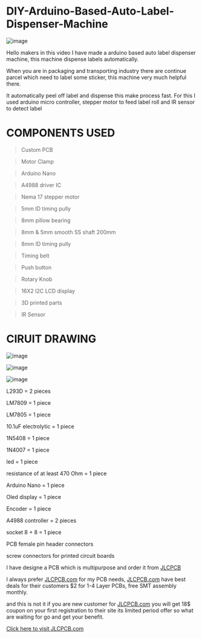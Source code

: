 # DIY-Arduino-Based-Auto-Label-Dispenser-Machine


![image](https://user-images.githubusercontent.com/19898602/129938547-50efb249-48bb-4efb-92df-a3210b6bb595.png)

Hello makers in this video I have made a arduino based auto label dispenser machine, this machine dispense labels automatically.

When you are in packaging and transporting industry there are continue parcel which need to label some sticker, this machine very much helpful there.

It automatically peel off label and dispense this make process fast. For this I used arduino micro controller, stepper motor to feed label roll and IR sensor to detect label

# COMPONENTS USED

> Custom PCB

> Motor Clamp

> Arduino Nano

> A4988 driver IC

> Nema 17 stepper motor

> 5mm ID timing pully

> 8mm pillow bearing

> 8mm & 5mm smooth SS shaft 200mm

> 8mm ID timing pully

> Timing belt

> Push button

> Rotary Knob

> 16X2 I2C LCD display

> 3D printed parts

> IR Sensor



# CIRUIT DRAWING

![image](https://user-images.githubusercontent.com/19898602/129939820-49442e93-d356-4228-86be-c789daaae4a2.png)


![image](https://user-images.githubusercontent.com/19898602/125588570-5cc527d3-79ea-40f4-8323-70093eb0e1d6.png)


![image](https://user-images.githubusercontent.com/19898602/125588592-7213d3f4-ddb1-425a-ad33-9f070ff8d8a1.png)


L293D = 2 pieces


LM7809 = 1 piece


LM7805 = 1 piece


10.1uF electrolytic = 1 piece


1N5408 = 1 piece


1N4007 = 1 piece


led = 1 piece


resistance of at least 470 Ohm = 1 piece




Arduino Nano = 1 piece


Oled display = 1 piece


Encoder = 1 piece


A4988 controller = 2 pieces




socket 8 + 8 = 1 piece


PCB female pin header connectors


screw connectors for printed circuit boards


I have designe a PCB which is multipurpose and order it from [JLCPCB](https://jlcpcb.com/IAT ) 

I always prefer [JLCPCB.com](https://jlcpcb.com/IAT) for my PCB needs, [JLCPCB.com](https://jlcpcb.com/IAT) have best deals for their customers
$2 for 1-4 Layer PCBs, free SMT assembly monthly.


and this is not it if you are new customer for [JLCPCB.com](https://jlcpcb.com/IAT) you will get 18$ coupon on your
first registration to their site its limited period offer so what are waiting for go  and get your benefit. 


[Click here to visit JLCPCB.com](https://jlcpcb.com/IAT)















